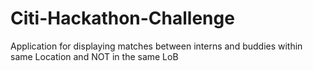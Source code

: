 # Citi-Hackathon-Challenge

Application for displaying matches between interns and buddies within same Location and NOT in the same LoB
